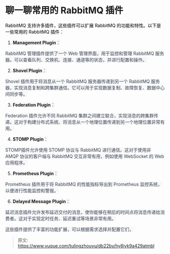 # 聊一聊常用的 RabbitMQ 插件

<font style="color:rgb(0, 0, 0);">RabbitMQ 支持许多插件，这些插件可以扩展 RabbitMQ 的功能和特性。以下是一些常用的 RabbitMQ 插件：</font>

1. **<font style="background-color:rgb(247, 247, 248);">Management Plugin</font>**<font style="color:rgb(55, 65, 81);background-color:rgb(247, 247, 248);">：</font>

<font style="color:rgb(55, 65, 81);background-color:rgb(247, 247, 248);">RabbitMQ 管理插件提供了一个 Web 管理界面，用于监控和管理 RabbitMQ 服务器。可以查看队列、交换机、连接、通道等的状态，并进行配置和操作。</font>

2. **<font style="background-color:rgb(247, 247, 248);">Shovel Plugin</font>**<font style="color:rgb(55, 65, 81);background-color:rgb(247, 247, 248);">：</font>

<font style="color:rgb(55, 65, 81);background-color:rgb(247, 247, 248);">Shovel 插件用于将消息从一个 RabbitMQ 服务器传递到另一个 RabbitMQ 服务器，实现消息复制和跨集群通信。它可以用于实现数据复制、故障恢复、数据中心间同步等。</font>

3. **<font style="background-color:rgb(247, 247, 248);">Federation Plugin</font>**<font style="color:rgb(55, 65, 81);background-color:rgb(247, 247, 248);">：</font>

<font style="color:rgb(55, 65, 81);background-color:rgb(247, 247, 248);">Federation 插件允许不同 RabbitMQ 集群之间建立联合，实现消息的跨集群传递。这对于构建分布式系统、将消息从一个地理位置传递到另一个地理位置非常有用。</font>

4. **<font style="background-color:rgb(247, 247, 248);">STOMP Plugin</font>**<font style="color:rgb(55, 65, 81);background-color:rgb(247, 247, 248);">：</font>

<font style="color:rgb(55, 65, 81);background-color:rgb(247, 247, 248);">STOMP插件允许使用 STOMP 协议与 RabbitMQ 进行通信。这对于使用非 AMQP 协议的客户端与 RabbitMQ 交互非常有用，例如使用 WebSocket 的 Web 应用程序。</font>

5. **<font style="background-color:rgb(247, 247, 248);">Prometheus Plugin</font>**<font style="color:rgb(55, 65, 81);background-color:rgb(247, 247, 248);">：</font>

<font style="color:rgb(55, 65, 81);background-color:rgb(247, 247, 248);">Prometheus 插件用于将 RabbitMQ 的性能指标导出到 Prometheus 监控系统，以便进行性能监控和警报。</font>

6. **<font style="background-color:rgb(247, 247, 248);">Delayed Message Plugin</font>**<font style="color:rgb(55, 65, 81);background-color:rgb(247, 247, 248);">：</font>

<font style="color:rgb(55, 65, 81);background-color:rgb(247, 247, 248);">延迟消息插件允许发布延迟交付的消息，使你能够在稍后的时间点将消息传递给消费者。这对于实现定时任务、延迟重试等场景非常有用。</font>

<font style="color:rgb(55, 65, 81);background-color:rgb(247, 247, 248);">这些插件提供了丰富的功能扩展，可以根据需求选择并配置它们，</font><font style="color:rgb(0, 0, 0);">  
</font>

<font style="color:rgb(55, 65, 81);background-color:rgb(247, 247, 248);">  
  
</font>

  




> 原文: <https://www.yuque.com/tulingzhouyu/db22bv/hy8iyk9a429atmbl>